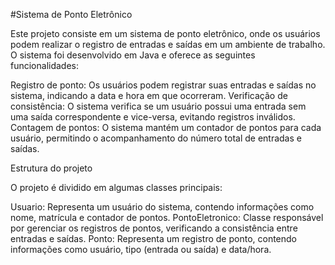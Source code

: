 #Sistema de Ponto Eletrônico

Este projeto consiste em um sistema de ponto eletrônico, onde os usuários podem realizar o registro de entradas e saídas em um ambiente de trabalho. O sistema foi desenvolvido em Java e oferece as seguintes funcionalidades:

Registro de ponto: Os usuários podem registrar suas entradas e saídas no sistema, indicando a data e hora em que ocorreram.
Verificação de consistência: O sistema verifica se um usuário possui uma entrada sem uma saída correspondente e vice-versa, evitando registros inválidos.
Contagem de pontos: O sistema mantém um contador de pontos para cada usuário, permitindo o acompanhamento do número total de entradas e saídas.

Estrutura do projeto

O projeto é dividido em algumas classes principais:

Usuario: Representa um usuário do sistema, contendo informações como nome, matrícula e contador de pontos.
PontoEletronico: Classe responsável por gerenciar os registros de pontos, verificando a consistência entre entradas e saídas.
Ponto: Representa um registro de ponto, contendo informações como usuário, tipo (entrada ou saída) e data/hora.
